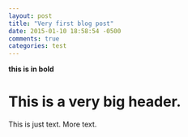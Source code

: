 ```yaml
---
layout: post
title: "Very first blog post"
date: 2015-01-10 18:58:54 -0500
comments: true
categories: test
---
```


**this is in bold**

# This is a very big header.

This is just text. More text.